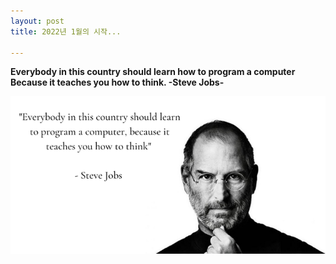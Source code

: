 ```yaml
---
layout: post
title: 2022년 1월의 시작...

---
```



**Everybody in this country 
should learn how to program a computer
Because it teaches you how to think.
-Steve Jobs-**

![Steve Jobs](../images/EaNM0JUXQAAsuI6.png)
